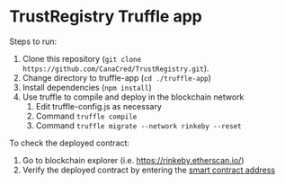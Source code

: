 # TrustRegistry Truffle app

Steps to run:

1. Clone this repository (`git clone https://github.com/CanaCred/TrustRegistry.git`). 
2. Change directory to truffle-app (`cd ./truffle-app`)
3. Install dependencies (`npm install`)
4. Use truffle to compile and deploy in the blockchain network 
   1. Edit truffle-config.js as necessary
   2. Command `truffle compile`
   3. Command `truffle migrate --network rinkeby --reset`


To check the deployed contract:
1. Go to blockchain explorer (i.e. https://rinkeby.etherscan.io/)
2. Verify the deployed contract by entering the [smart contract address](https://github.com/CanaCred/TrustRegistry/blob/dd882f63fdf6c6c736cd9ab427f98611d588196a/truffle-app/build/contracts/TrustRegistry.json#L5818)
